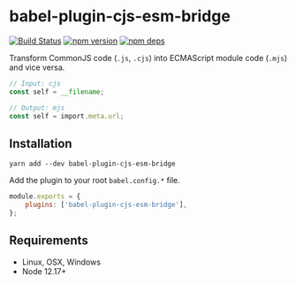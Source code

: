 # babel-plugin-cjs-esm-bridge

[![Build Status](https://github.com/milesj/packemon/workflows/Build/badge.svg)](https://github.com/milesj/packemon/actions?query=branch%3Amaster)
[![npm version](https://badge.fury.io/js/babel-plugin-cjs-esm-bridge.svg)](https://www.npmjs.com/package/babel-plugin-cjs-esm-bridge)
[![npm deps](https://david-dm.org/milesj/packemon.svg?path=packages/babel-plugin-cjs-esm-bridge)](https://www.npmjs.com/package/babel-plugin-cjs-esm-bridge)

Transform CommonJS code (`.js`, `.cjs`) into ECMAScript module code (`.mjs`) and vice versa.

```ts
// Input: cjs
const self = __filename;
```

```ts
// Output: mjs
const self = import.meta.url;
```

## Installation

```
yarn add --dev babel-plugin-cjs-esm-bridge
```

Add the plugin to your root `babel.config.*` file.

```js
module.exports = {
	plugins: ['babel-plugin-cjs-esm-bridge'],
};
```

## Requirements

- Linux, OSX, Windows
- Node 12.17+
